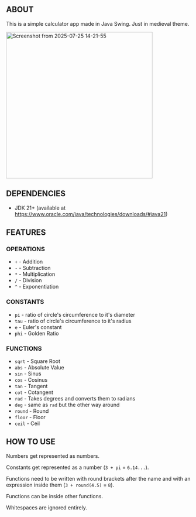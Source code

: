 ## ABOUT

This is a simple calculator app made in Java Swing. Just in medieval theme.

<img width="400" height="400" alt="Screenshot from 2025-07-25 14-21-55" src="https://github.com/user-attachments/assets/d3b4f2e5-d450-4b38-af6e-8d95efba216f" />

## DEPENDENCIES

- JDK 21+ (available at https://www.oracle.com/java/technologies/downloads/#java21)

## FEATURES

### OPERATIONS

- `+` - Addition
- `-` - Subtraction
- `*` - Multiplication
- `/` - Division
- `^` - Exponentiation

### CONSTANTS

- `pi` - ratio of circle's circumference to it's diameter
- `tau` - ratio of circle's circumference to it's radius
- `e` - Euler's constant
- `phi` - Golden Ratio

### FUNCTIONS

- `sqrt` - Square Root
- `abs` - Absolute Value
- `sin` - Sinus
- `cos` - Cosinus
- `tan` - Tangent
- `cot` - Cotangent
- `rad` - Takes degrees and converts them to radians
- `deg` - same as `rad` but the other way around
- `round` - Round
- `floor` - Floor
- `ceil` - Ceil

## HOW TO USE

Numbers get represented as numbers.

Constants get represented as a number (`3 + pi` = `6.14...`).

Functions need to be written with round brackets after the name and with an expression inside them (`3 + round(4.5)` = `8`).

Functions can be inside other functions.

Whitespaces are ignored entirely.
